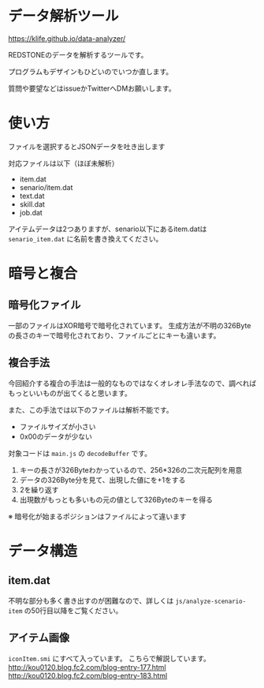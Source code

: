 # データ解析ツール
https://klife.github.io/data-analyzer/

REDSTONEのデータを解析するツールです。

プログラムもデザインもひどいのでいつか直します。

質問や要望などはissueかTwitterへDMお願いします。

# 使い方
ファイルを選択するとJSONデータを吐き出します

対応ファイルは以下（ほぼ未解析）
- item.dat
- senario/item.dat
- text.dat
- skill.dat
- job.dat

アイテムデータは2つありますが、senario以下にあるitem.datは `senario_item.dat` に名前を書き換えてください。

# 暗号と複合

## 暗号化ファイル
一部のファイルはXOR暗号で暗号化されています。
生成方法が不明の326Byteの長さのキーで暗号化されており、ファイルごとにキーも違います。

## 複合手法
今回紹介する複合の手法は一般的なものではなくオレオレ手法なので、調べればもっといいものが出てくると思います。

また、この手法では以下のファイルは解析不能です。
- ファイルサイズが小さい
- 0x00のデータが少ない

対象コードは `main.js` の `decodeBuffer` です。

1. キーの長さが326Byteわかっているので、256*326の二次元配列を用意
2. データの326Byte分を見て、出現した値にを+1をする
3. 2を繰り返す
4. 出現数がもっとも多いもの元の値として326Byteのキーを得る

※ 暗号化が始まるポジションはファイルによって違います

# データ構造
## item.dat
不明な部分も多く書き出すのが困難なので、詳しくは `js/analyze-scenario-item` の50行目以降をご覧ください。

## アイテム画像
`iconItem.smi` にすべて入っています。
こちらで解説しています。
http://kou0120.blog.fc2.com/blog-entry-177.html
http://kou0120.blog.fc2.com/blog-entry-183.html
